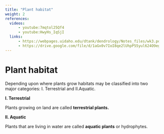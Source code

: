 ```yaml
---
title: "Plant habitat"
weight: 2
references:
  videos:
      - youtube:7mqtol25Qf4
      - youtube:HwyHs_IqSjI
  links:
      - https://webpages.uidaho.edu/dtank/dendrology/Notes_files/wk3.pdf
      - https://drive.google.com/file/d/1aGx0v7IoI8qe2lUhpP55yul624O9egHm/view
---
```


# Plant habitat

Depending upon where plants grow habitats may be classified into two major categories: I. Terrestrial and II.Aquatic.

**I. Terrestrial**

Plants growing on land are called **terrestrial plants.**

**II. Aquatic**

Plants that are living in water are called **aquatic plants** or hydrophytes.
